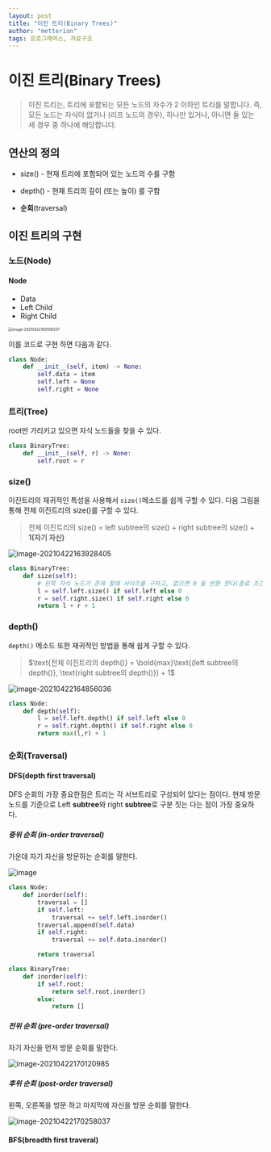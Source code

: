 ```yaml
---
layout: post
title: "이진 트리(Binary Trees)"
author: "metterian"
tags: 프로그래머스, 자료구조
---
```

# 이진 트리(Binary Trees)

> 이진 트리는, 트리에 포함되는 모든 노드의 차수가 2 이하인 트리를 말합니다. 즉, 모든 노드는 자식이 없거나 (리프 노드의 경우), 하나만 있거나, 아니면 둘 있는 세 경우 중 하나에 해당합니다.



## 연산의 정의

- size() - 현재 트리에 포함되어 있는 노드의 수를 구함
- depth() - 현재 트리의 깊이 (또는 높이) 를 구함

- **순회**(traversal)



## 이진 트리의 구현

### 노드(Node)

#### Node

- Data
- Left Child
- Right Child

<img src="https://tva1.sinaimg.cn/large/008i3skNgy1gptkh4j6u6j30c40cswfy.jpg" alt="image-20210422163506337" style="zoom:50%;" />

이를 코드로 구현 하면 다음과 같다.

```python
class Node:
    def __init__(self, item) -> None:
        self.data = item
        self.left = None
        self.right = None
```





### 트리(Tree)

root만 가리키고 있으면 자식 노드들을 찾을 수 있다.

```python
class BinaryTree:
    def __init__(self, r) -> None:
        self.root = r
```



### size()

이진트리의 재귀적인 특성을 사용해서 `size()`메소드를 쉽게 구할 수 있다. 다음 그림을 통해 전체 이진트리의 size()를 구할 수 있다.

> 전체 이진트리의 size() = left subtree의 size() + right subtree의 size() + **1(자기 자신)**

![image-20210422163928405](https://tva1.sinaimg.cn/large/008i3skNgy1gptkh7wdaqj30kw0duwid.jpg)

```python
class BinaryTree:
    def size(self):
        # 왼쪽 자식 노드가 존재 할때 사이즈를 구하고, 없으면 0 을 반환 한다(종료 조건)
        l = self.left.size() if self.left else 0
        r = self.right.size() if self.right else 0
        return l + r + 1
```



### depth()

`depth()` 메소드 또한 재귀적인 방법을 통해 쉽게 구할 수 있다.

>  $\text{전체 이진트리의 depth()} =  \bold{max}\text{(left subtree의 depth()}, \text{right subtree의 depth()}) + 1$

![image-20210422164856036](https://tva1.sinaimg.cn/large/008i3skNgy1gptkh9qb9hj30jw0a9q5a.jpg)

```python
class Node:
    def depth(self):
        l = self.left.depth() if self.left else 0
        r = self.right.depth() if self.right else 0
        return max(l,r) + 1
```





### 순회(Traversal)

#### DFS(depth first traversal)

DFS 순회의 가장 중요한점은 트리는 각 서브트리로 구성되어 있다는 점이다. 현재 방문 노드를 기준으로 Left **subtree**와 right **subtree**로 구분 짓는 다는 점이 가장 중요하다.

##### 중위 순회 (in-order traversal)

가운데 자기 자신을 방문하는 순회를 말한다.

![image](https://media.vlpt.us/images/inyong_pang/post/9cbf188d-3e74-43a0-b822-256f6ae00abf/image.png)



```python
class Node:
    def inorder(self):
        traversal = []
        if self.left:
            traversal += self.left.inorder()
        traversal.append(self.data)
        if self.right:
            traversal += self.data.inorder()

        return traversal
```

```python
class BinaryTree:
    def inorder(self):
        if self.root:
            return self.root.inorder()
        else:
            return []
```

##### 전위 순회 (pre-order traversal)

자기 자신을 먼저 방문 순회를 말한다.

![image-20210422170120985](https://tva1.sinaimg.cn/large/008i3skNgy1gptkhf8e43j30mi0cb0xa.jpg)

##### 후위 순회 (post-order traversal)

왼쪽, 오른쪽을 방문 하고 마지막에 자신을 방문 순회를 말한다.

![image-20210422170258037](https://tva1.sinaimg.cn/large/008i3skNgy1gptkhg7qgxj30op0cuq7l.jpg)

#### BFS(breadth first traveral)

